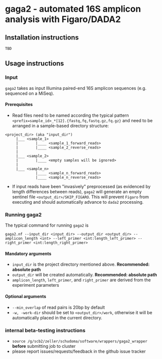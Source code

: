 # gaga2 - automated 16S amplicon analysis with Figaro/DADA2

## Installation instructions
`TBD`

## Usage instructions

### Input
`gaga2` takes as input Illumina paired-end 16S amplicon sequences (e.g. sequenced on a MiSeq).

#### Prerequisites
* Read files need to be named according the typical pattern `<prefix=sample_id>_*[12].{fastq,fq,fastq.gz,fq.gz}`
and need to be arranged in a sample-based directory structure:

```
<project_dir> (aka "input_dir")
     |___ <sample_1>
     |        |____ <sample_1_forward_reads>
     |        |____ <sample_2_reverse_reads>
     |
     |___ <sample_2>
     |        |____ <empty samples will be ignored>
     |        
     |___ <sample_n>
              |____ <sample_n_forward_reads>
              |____ <sample_n_reverse_reads>
```

* If input reads have been "invasively" preprocessed (as evidenced by length differences between reads), 
`gaga2` will generate an empty sentinel file `<output_dir>/SKIP_FIGARO`.
This will prevent `Figaro` from executing and should automatically advance to `dada2` processing.

### Running gaga2
The typical command for running `gaga2` is

`gaga2.nf --input_dir <input_dir> --output_dir <output_dir> --amplicon_length <int> --left_primer <int:length_left_primer> --right_primer <int:length_right_primer>`

#### Mandatory arguments
* `input_dir` is the project directory mentioned above. **Recommended: absolute path**
* `output_dir` will be created automatically. **Recommended: absolute path**
* `amplicon_length`, `left_primer`, and `right_primer` are derived from the experiment parameters 

#### Optional arguments
* `--min_overlap` of read pairs is 20bp by default
* `-w, -work-dir` should be set to `<output_dir>/work`, otherwise it will be automatically placed in the current directory.


### internal beta-testing instructions
* `source /g/scb2/zeller/schudoma/software/wrappers/gaga2_wrapper` **before** submitting job to cluster
* please report issues/requests/feedback in the github issue tracker 

